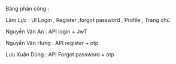 Bảng phân công :

Lâm Lực : UI Login , Register ,forgot password , Profile , Trang chủ 

Nguyễn Văn An : API login + JwT

Nguyễn Văn Hưng : API register + otp

Lưu Xuân Dũng : API Forgot password + otp
